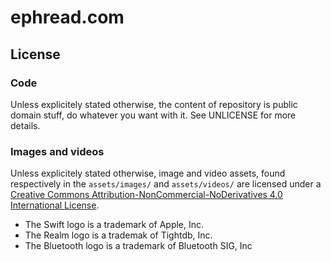 # ephread.com #

## License ##
### Code ###
Unless explicitely stated otherwise, the content of repository is public domain stuff, do whatever you want with it. See UNLICENSE for more details.

### Images and videos ###
Unless explicitely stated otherwise, image and video assets, found respectively in the `assets/images/` and `assets/videos/` are licensed under a [Creative Commons Attribution-NonCommercial-NoDerivatives 4.0 International License](http://creativecommons.org/licenses/by-nc-nd/4.0/).

- The Swift logo is a trademark of Apple, Inc.
- The Realm logo is a trademak of Tightdb, Inc.
- The Bluetooth logo is a trademark of Bluetooth SIG, Inc

